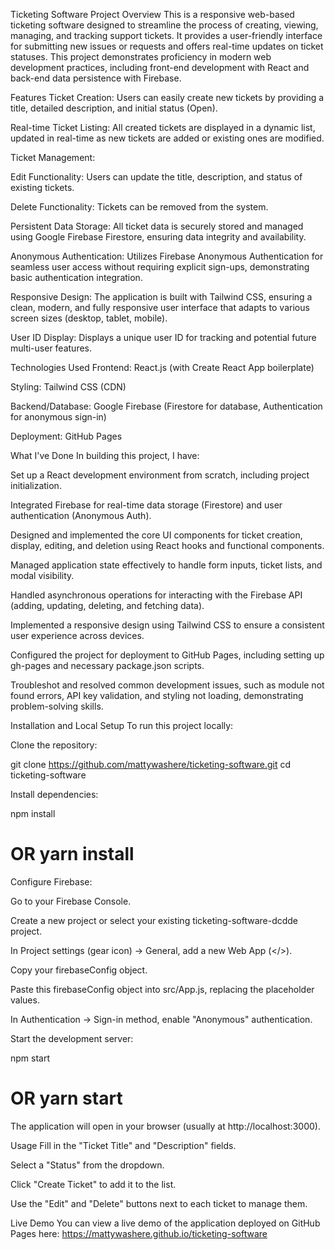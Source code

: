 Ticketing Software
Project Overview
This is a responsive web-based ticketing software designed to streamline the process of creating, viewing, managing, and tracking support tickets. It provides a user-friendly interface for submitting new issues or requests and offers real-time updates on ticket statuses. This project demonstrates proficiency in modern web development practices, including front-end development with React and back-end data persistence with Firebase.

Features
Ticket Creation: Users can easily create new tickets by providing a title, detailed description, and initial status (Open).

Real-time Ticket Listing: All created tickets are displayed in a dynamic list, updated in real-time as new tickets are added or existing ones are modified.

Ticket Management:

Edit Functionality: Users can update the title, description, and status of existing tickets.

Delete Functionality: Tickets can be removed from the system.

Persistent Data Storage: All ticket data is securely stored and managed using Google Firebase Firestore, ensuring data integrity and availability.

Anonymous Authentication: Utilizes Firebase Anonymous Authentication for seamless user access without requiring explicit sign-ups, demonstrating basic authentication integration.

Responsive Design: The application is built with Tailwind CSS, ensuring a clean, modern, and fully responsive user interface that adapts to various screen sizes (desktop, tablet, mobile).

User ID Display: Displays a unique user ID for tracking and potential future multi-user features.

Technologies Used
Frontend: React.js (with Create React App boilerplate)

Styling: Tailwind CSS (CDN)

Backend/Database: Google Firebase (Firestore for database, Authentication for anonymous sign-in)

Deployment: GitHub Pages

What I've Done
In building this project, I have:

Set up a React development environment from scratch, including project initialization.

Integrated Firebase for real-time data storage (Firestore) and user authentication (Anonymous Auth).

Designed and implemented the core UI components for ticket creation, display, editing, and deletion using React hooks and functional components.

Managed application state effectively to handle form inputs, ticket lists, and modal visibility.

Handled asynchronous operations for interacting with the Firebase API (adding, updating, deleting, and fetching data).

Implemented a responsive design using Tailwind CSS to ensure a consistent user experience across devices.

Configured the project for deployment to GitHub Pages, including setting up gh-pages and necessary package.json scripts.

Troubleshot and resolved common development issues, such as module not found errors, API key validation, and styling not loading, demonstrating problem-solving skills.

Installation and Local Setup
To run this project locally:

Clone the repository:

git clone https://github.com/mattywashere/ticketing-software.git
cd ticketing-software

Install dependencies:

npm install
# OR yarn install

Configure Firebase:

Go to your Firebase Console.

Create a new project or select your existing ticketing-software-dcdde project.

In Project settings (gear icon) -> General, add a new Web App (</>).

Copy your firebaseConfig object.

Paste this firebaseConfig object into src/App.js, replacing the placeholder values.

In Authentication -> Sign-in method, enable "Anonymous" authentication.

Start the development server:

npm start
# OR yarn start

The application will open in your browser (usually at http://localhost:3000).

Usage
Fill in the "Ticket Title" and "Description" fields.

Select a "Status" from the dropdown.

Click "Create Ticket" to add it to the list.

Use the "Edit" and "Delete" buttons next to each ticket to manage them.

Live Demo
You can view a live demo of the application deployed on GitHub Pages here:
https://mattywashere.github.io/ticketing-software
